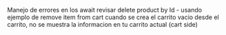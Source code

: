 Manejo de errores en los await
revisar delete product by Id - usando ejemplo de remove item from cart
cuando se crea el carrito vacio desde el carrito, no se muestra la informacion en tu carrito actual (cart side)


